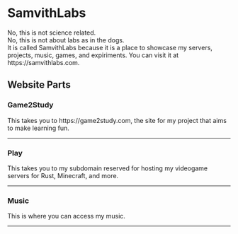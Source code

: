 <h1>SamvithLabs</h1>
No, this is not science related.
<br>
No, this is not about labs as in the dogs.
<br>
It is called SamvithLabs because it is a place to showcase my servers, projects, music, games, and expiriments. You can visit it at https://samvithlabs.com.
<h2>Website Parts</h2>
<h3>Game2Study</h3>
This takes you to https://game2study.com, the site for my project that aims to make learning fun.
<hr>
<h3>Play</h3>
This takes you to my subdomain reserved for hosting my videogame servers for Rust, Minecraft, and more.
<hr>
<h3>Music</h3>
This is where you can access my music.
<hr>
